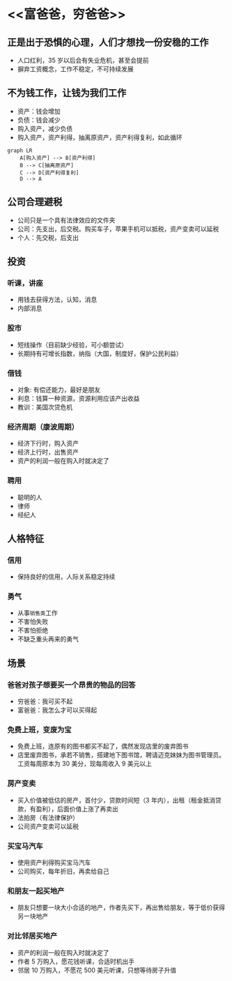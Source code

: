 # <<富爸爸，穷爸爸>>

## 正是出于恐惧的心理，人们才想找一份安稳的工作

- 人口红利，35 岁以后会有失业危机，甚至会提前
- 摒弃工资概念，工作不稳定，不可持续发展

## 不为钱工作，让钱为我们工作

- 资产：钱会增加
- 负债：钱会减少
- 购入资产，减少负债
- 购入资产，资产利得，抽离原资产，资产利得复利，如此循环

```mermaid
graph LR
    A[购入资产] --> B[资产利得]
    B --> C[抽离原资产]
    C --> D[资产利得复利]
    D --> A
```

## 公司合理避税

- 公司只是一个具有法律效应的文件夹
- 公司：先支出，后交税。购买车子，苹果手机可以抵税，资产变卖可以延税
- 个人：先交税，后支出

## 投资

### 听课，讲座

- 用钱去获得方法，认知，消息
- 内部消息

### 股市

- 短线操作（目前缺少经验，可小额尝试）
- 长期持有可增长指数，纳指（大国，制度好，保护公民利益）

### 借钱

- 对象: 有偿还能力，最好是朋友
- 利息：钱算一种资源，资源利用应该产出收益
- 教训：美国次贷危机

### 经济周期（康波周期）

- 经济下行时，购入资产
- 经济上行时，出售资产
- 资产的利润一般在购入时就决定了

### 聘用

- 聪明的人
- 律师
- 经纪人

## 人格特征

### 信用

- 保持良好的信用，人际关系稳定持续

### 勇气

- 从事`销售类`工作
- 不害怕失败
- 不害怕拒绝
- 不缺乏重头再来的勇气

## 场景

### 爸爸对孩子想要买一个昂贵的物品的回答

- 穷爸爸：我可买不起
- 富爸爸：我怎么才可以买得起

### 免费上班，变废为宝

- 免费上班，连原有的图书都买不起了，偶然发现店里的废弃图书
- 店里废弃图书，承若不销售，搭建地下图书馆，聘请迈克妹妹为图书管理员。工资每周原本为 30 美分，现每周收入 9 美元以上

### 房产变卖

- 买入价值被低估的房产，首付少，贷款时间短（3 年内），出租（租金抵消贷款，有盈利），后面价值上涨了再卖出
- 法拍房（有法律保护）
- 公司资产变卖可以延税

### 买宝马汽车

- 使用资产利得购买宝马汽车
- 公司购买，每年折旧，再卖给自己

### 和朋友一起买地产

- 朋友只想要一块大小合适的地产，作者先买下，再出售给朋友，等于低价获得另一块地产

### 对比邻居买地产

- 资产的利润一般在购入时就决定了
- 作者 5 万购入，愿花钱听课，合适时机出手
- 邻居 10 万购入，不愿花 500 美元听课，只想等待房子升值
